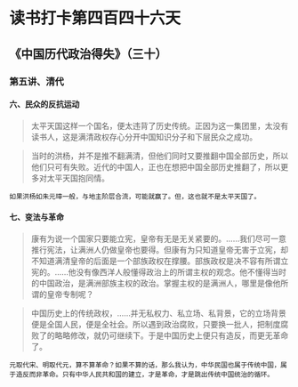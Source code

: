 读书打卡第四百四十六天
===

《中国历代政治得失》（三十）
---
### 第五讲、清代

#### 六、民众的反抗运动

> 太平天国这样一个国名，便太违背了历史传统。正因为这一集团里，太没有读书人，这是满清政权存心分开中国知识分子和下层民众之成功。

> 当时的洪杨，并不是推不翻满清，但他们同时又要推翻中国全部历史，所以他们只可有失败。近代的中国人，正也在想把中国全部历史推翻了，所以更多对太平天国抱同情。
```
如果洪杨如朱元璋一般，与地主阶层合流，可能就赢了。但，这也就不是太平天国了。
```

#### 七、变法与革命

> 康有为说一个国家只要能立宪，皇帝有无是无关紧要的。……我们尽可一意推行宪法，让满洲人仍做皇帝也要得。但康有为只知道皇帝无害于立宪，却不知道满清皇帝的后面是一个部族政权在撑腰。部族政权是决不容有所谓立宪的。……他没有像西洋人般懂得政治上的所谓主权的观念。他不懂得当时的中国政治，是满洲部族主权的政治。掌握主权的是满洲人，哪里是像他所谓的皇帝专制呢？

> 中国历史上的传统政权，……并无私权力、私立场、私背景，它的立场背景便是全国人民，便是全社会。所以遇到政治腐败，只要换一批人，把制度腐败了的略略修改，就仍可继续下。于是中国历史上便只有造反，而更无革命了。
```
元取代宋、明取代元，算不算革命？如果不算的话，那么我认为，中华民国也属于传统中国，属于造反而非革命。只有中华人民共和国的建立，才是革命，才是跳出传统中国统治的循环。
```
> 